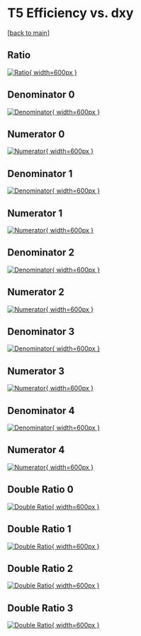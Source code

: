# T5 Efficiency vs. dxy

[[back to main](./)]



## Ratio

[![Ratio](../mtv/var/T5_loweta_211_1_eff_dxy.png){ width=600px }](../mtv/var/T5_loweta_211_1_eff_dxy.pdf)

## Denominator 0

[![Denominator](../mtv/den/T5_loweta_211_1_eff_dxy_den0.png){ width=600px }](../mtv/den/T5_loweta_211_1_eff_dxy_den0.pdf)

## Numerator 0

[![Numerator](../mtv/num/T5_loweta_211_1_eff_dxy_num0.png){ width=600px }](../mtv/num/T5_loweta_211_1_eff_dxy_num0.pdf)

## Denominator 1

[![Denominator](../mtv/den/T5_loweta_211_1_eff_dxy_den1.png){ width=600px }](../mtv/den/T5_loweta_211_1_eff_dxy_den1.pdf)

## Numerator 1

[![Numerator](../mtv/num/T5_loweta_211_1_eff_dxy_num1.png){ width=600px }](../mtv/num/T5_loweta_211_1_eff_dxy_num1.pdf)

## Denominator 2

[![Denominator](../mtv/den/T5_loweta_211_1_eff_dxy_den2.png){ width=600px }](../mtv/den/T5_loweta_211_1_eff_dxy_den2.pdf)

## Numerator 2

[![Numerator](../mtv/num/T5_loweta_211_1_eff_dxy_num2.png){ width=600px }](../mtv/num/T5_loweta_211_1_eff_dxy_num2.pdf)

## Denominator 3

[![Denominator](../mtv/den/T5_loweta_211_1_eff_dxy_den3.png){ width=600px }](../mtv/den/T5_loweta_211_1_eff_dxy_den3.pdf)

## Numerator 3

[![Numerator](../mtv/num/T5_loweta_211_1_eff_dxy_num3.png){ width=600px }](../mtv/num/T5_loweta_211_1_eff_dxy_num3.pdf)

## Denominator 4

[![Denominator](../mtv/den/T5_loweta_211_1_eff_dxy_den4.png){ width=600px }](../mtv/den/T5_loweta_211_1_eff_dxy_den4.pdf)

## Numerator 4

[![Numerator](../mtv/num/T5_loweta_211_1_eff_dxy_num4.png){ width=600px }](../mtv/num/T5_loweta_211_1_eff_dxy_num4.pdf)

## Double Ratio 0

[![Double Ratio](../mtv/ratio/T5_loweta_211_1_eff_dxy_ratio0.png){ width=600px }](../mtv/ratio/T5_loweta_211_1_eff_dxy_ratio0.pdf)

## Double Ratio 1

[![Double Ratio](../mtv/ratio/T5_loweta_211_1_eff_dxy_ratio1.png){ width=600px }](../mtv/ratio/T5_loweta_211_1_eff_dxy_ratio1.pdf)

## Double Ratio 2

[![Double Ratio](../mtv/ratio/T5_loweta_211_1_eff_dxy_ratio2.png){ width=600px }](../mtv/ratio/T5_loweta_211_1_eff_dxy_ratio2.pdf)

## Double Ratio 3

[![Double Ratio](../mtv/ratio/T5_loweta_211_1_eff_dxy_ratio3.png){ width=600px }](../mtv/ratio/T5_loweta_211_1_eff_dxy_ratio3.pdf)

